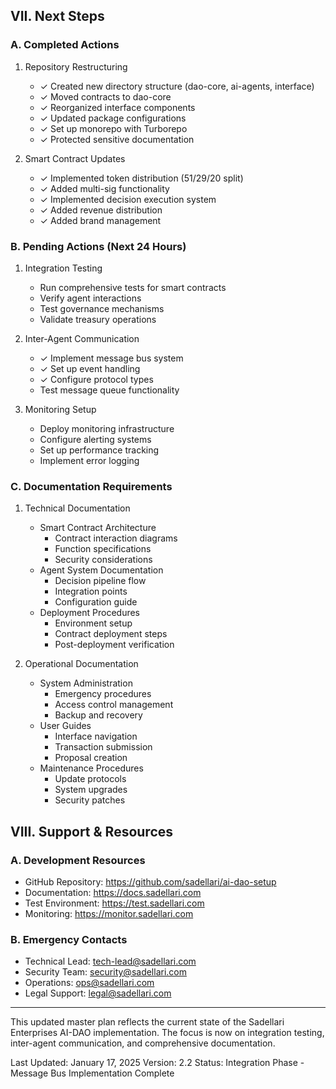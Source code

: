 ## VII. Next Steps

### A. Completed Actions
1. Repository Restructuring
   - ✓ Created new directory structure (dao-core, ai-agents, interface)
   - ✓ Moved contracts to dao-core
   - ✓ Reorganized interface components
   - ✓ Updated package configurations
   - ✓ Set up monorepo with Turborepo
   - ✓ Protected sensitive documentation

2. Smart Contract Updates
   - ✓ Implemented token distribution (51/29/20 split)
   - ✓ Added multi-sig functionality
   - ✓ Implemented decision execution system
   - ✓ Added revenue distribution
   - ✓ Added brand management

### B. Pending Actions (Next 24 Hours)
1. Integration Testing
   - Run comprehensive tests for smart contracts
   - Verify agent interactions
   - Test governance mechanisms
   - Validate treasury operations

2. Inter-Agent Communication
   - ✓ Implement message bus system
   - ✓ Set up event handling
   - ✓ Configure protocol types
   - Test message queue functionality

3. Monitoring Setup
   - Deploy monitoring infrastructure
   - Configure alerting systems
   - Set up performance tracking
   - Implement error logging

### C. Documentation Requirements
1. Technical Documentation
   - Smart Contract Architecture
     * Contract interaction diagrams
     * Function specifications
     * Security considerations
   - Agent System Documentation
     * Decision pipeline flow
     * Integration points
     * Configuration guide
   - Deployment Procedures
     * Environment setup
     * Contract deployment steps
     * Post-deployment verification

2. Operational Documentation
   - System Administration
     * Emergency procedures
     * Access control management
     * Backup and recovery
   - User Guides
     * Interface navigation
     * Transaction submission
     * Proposal creation
   - Maintenance Procedures
     * Update protocols
     * System upgrades
     * Security patches

## VIII. Support & Resources

### A. Development Resources
- GitHub Repository: https://github.com/sadellari/ai-dao-setup
- Documentation: https://docs.sadellari.com
- Test Environment: https://test.sadellari.com
- Monitoring: https://monitor.sadellari.com

### B. Emergency Contacts
- Technical Lead: tech-lead@sadellari.com
- Security Team: security@sadellari.com
- Operations: ops@sadellari.com
- Legal Support: legal@sadellari.com

---

This updated master plan reflects the current state of the Sadellari Enterprises AI-DAO implementation. The focus is now on integration testing, inter-agent communication, and comprehensive documentation.

Last Updated: January 17, 2025
Version: 2.2
Status: Integration Phase - Message Bus Implementation Complete

